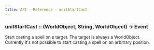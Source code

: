 ```yaml
---
title: API - Reference - unitStartCast
---
```


### unitStartCast :: (WorldObject, String, WorldObject) -> Event

Start casting a spell on a target. The target is always a WorldObject.
Currently it's not possible to start casting a spell on an arbitrary position.
